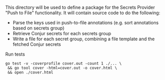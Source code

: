 This directory will be used to define a package for the Secrets Provider
"Push to File" functionality. It will contain source code to do the following:

- Parse the keys used in push-to-file annotations (e.g. sort annotations based
on secrets group)
- Retrieve Conjur secrets for each secrets group
- Write a file for each secret group, combining a file template and the fetched
  Conjur secrets

Run tests 
```shell
go test -v -coverprofile cover.out -count 1 ./... \
 && go tool cover -html=cover.out -o cover.html \
 && open ./cover.html
```
